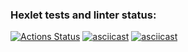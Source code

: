 ### Hexlet tests and linter status:
[![Actions Status](https://github.com/Rbeat542/java-project-61/actions/workflows/hexlet-check.yml/badge.svg)](https://github.com/Rbeat542/java-project-61/actions)
[![asciicast](https://asciinema.org/s/OrMgqLY3aQfnY1Jt.svg)](https://asciinema.org/s/OrMgqLY3aQfnY1Jt)
[![asciicast](https://asciinema.org/a/UQBfwMkJqzgjZX7uxdE0lZyMx.svg)](https://asciinema.org/a/UQBfwMkJqzgjZX7uxdE0lZyMx)

